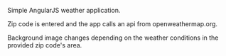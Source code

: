 Simple AngularJS weather application.

Zip code is entered and the app calls an api from openweathermap.org.

Background image changes depending on the weather conditions in the provided zip code's area. 